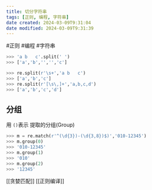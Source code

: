```yaml
---
title: 切分字符串
tags: [正则, 编程, 字符串]
date created: 2024-03-09T9:31:04
date modified: 2024-03-09T9:31:39
---
```


#正则 #编程 #字符串

```python
>>> 'a b   c'.split(' ')
>>> ['a','b','','','c']

>>> re.split(r'\s+','a b   c')
>>> ['a','b','c']
>>> re.split(r'[\s\,]+','a,b,c,d')
>>> ['a','b','c','d']
```

## 分组

用 `()`表示 提取的分组(Group)

```python
>>> m = re.match(r'^(\d{3})-(\d{3,8})$)','010-12345')
>>> m.group(0)
>>> '010-12345'
>>> m.group(1)
>>> '010'
>>> m.group(2)
>>> '12345'
```

 [[贪婪匹配]]
 [[正则编译]]
